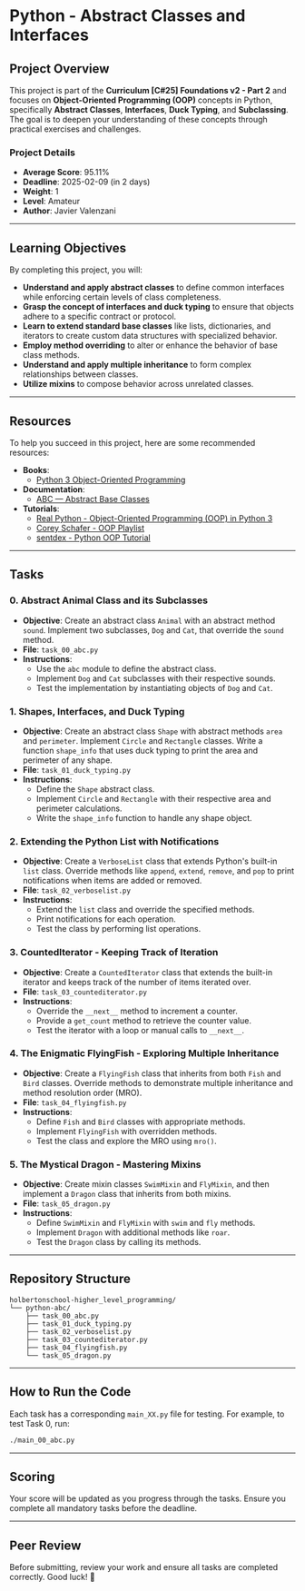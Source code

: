 # Python - Abstract Classes and Interfaces

## Project Overview

This project is part of the **Curriculum [C#25] Foundations v2 - Part 2** and focuses on **Object-Oriented Programming (OOP)** concepts in Python, specifically **Abstract Classes**, **Interfaces**, **Duck Typing**, and **Subclassing**. The goal is to deepen your understanding of these concepts through practical exercises and challenges.

### Project Details
- **Average Score**: 95.11%
- **Deadline**: 2025-02-09 (in 2 days)
- **Weight**: 1
- **Level**: Amateur
- **Author**: Javier Valenzani

---

## Learning Objectives

By completing this project, you will:
- **Understand and apply abstract classes** to define common interfaces while enforcing certain levels of class completeness.
- **Grasp the concept of interfaces and duck typing** to ensure that objects adhere to a specific contract or protocol.
- **Learn to extend standard base classes** like lists, dictionaries, and iterators to create custom data structures with specialized behavior.
- **Employ method overriding** to alter or enhance the behavior of base class methods.
- **Understand and apply multiple inheritance** to form complex relationships between classes.
- **Utilize mixins** to compose behavior across unrelated classes.

---

## Resources

To help you succeed in this project, here are some recommended resources:
- **Books**:
  - [Python 3 Object-Oriented Programming](https://www.amazon.com/Python-3-Object-Oriented-Programming/dp/1849511268)
- **Documentation**:
  - [ABC — Abstract Base Classes](https://docs.python.org/3/library/abc.html)
- **Tutorials**:
  - [Real Python - Object-Oriented Programming (OOP) in Python 3](https://realpython.com/python3-object-oriented-programming/)
  - [Corey Schafer - OOP Playlist](https://www.youtube.com/playlist?list=PL-osiE80TeTsqhIuOqKhwlXsIBIdSeYtc)
  - [sentdex - Python OOP Tutorial](https://www.youtube.com/playlist?list=PLQVvvaa0QuDfju7ADVp5W1GF9jVhjbX-_)

---

## Tasks

### 0. Abstract Animal Class and its Subclasses
- **Objective**: Create an abstract class `Animal` with an abstract method `sound`. Implement two subclasses, `Dog` and `Cat`, that override the `sound` method.
- **File**: `task_00_abc.py`
- **Instructions**:
  - Use the `abc` module to define the abstract class.
  - Implement `Dog` and `Cat` subclasses with their respective sounds.
  - Test the implementation by instantiating objects of `Dog` and `Cat`.

### 1. Shapes, Interfaces, and Duck Typing
- **Objective**: Create an abstract class `Shape` with abstract methods `area` and `perimeter`. Implement `Circle` and `Rectangle` classes. Write a function `shape_info` that uses duck typing to print the area and perimeter of any shape.
- **File**: `task_01_duck_typing.py`
- **Instructions**:
  - Define the `Shape` abstract class.
  - Implement `Circle` and `Rectangle` with their respective area and perimeter calculations.
  - Write the `shape_info` function to handle any shape object.

### 2. Extending the Python List with Notifications
- **Objective**: Create a `VerboseList` class that extends Python's built-in `list` class. Override methods like `append`, `extend`, `remove`, and `pop` to print notifications when items are added or removed.
- **File**: `task_02_verboselist.py`
- **Instructions**:
  - Extend the `list` class and override the specified methods.
  - Print notifications for each operation.
  - Test the class by performing list operations.

### 3. CountedIterator - Keeping Track of Iteration
- **Objective**: Create a `CountedIterator` class that extends the built-in iterator and keeps track of the number of items iterated over.
- **File**: `task_03_countediterator.py`
- **Instructions**:
  - Override the `__next__` method to increment a counter.
  - Provide a `get_count` method to retrieve the counter value.
  - Test the iterator with a loop or manual calls to `__next__`.

### 4. The Enigmatic FlyingFish - Exploring Multiple Inheritance
- **Objective**: Create a `FlyingFish` class that inherits from both `Fish` and `Bird` classes. Override methods to demonstrate multiple inheritance and method resolution order (MRO).
- **File**: `task_04_flyingfish.py`
- **Instructions**:
  - Define `Fish` and `Bird` classes with appropriate methods.
  - Implement `FlyingFish` with overridden methods.
  - Test the class and explore the MRO using `mro()`.

### 5. The Mystical Dragon - Mastering Mixins
- **Objective**: Create mixin classes `SwimMixin` and `FlyMixin`, and then implement a `Dragon` class that inherits from both mixins.
- **File**: `task_05_dragon.py`
- **Instructions**:
  - Define `SwimMixin` and `FlyMixin` with `swim` and `fly` methods.
  - Implement `Dragon` with additional methods like `roar`.
  - Test the `Dragon` class by calling its methods.

---

## Repository Structure

```
holbertonschool-higher_level_programming/
└── python-abc/
    ├── task_00_abc.py
    ├── task_01_duck_typing.py
    ├── task_02_verboselist.py
    ├── task_03_countediterator.py
    ├── task_04_flyingfish.py
    └── task_05_dragon.py
```

---

## How to Run the Code

Each task has a corresponding `main_XX.py` file for testing. For example, to test Task 0, run:

```bash
./main_00_abc.py
```

---

## Scoring

Your score will be updated as you progress through the tasks. Ensure you complete all mandatory tasks before the deadline.

---

## Peer Review

Before submitting, review your work and ensure all tasks are completed correctly. Good luck! 🚀

